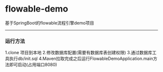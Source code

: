 # flowable-demo
基于SpringBoot的flowable流程引擎demo项目
***

### 运行方法

1.clone 项目到本地
2.修改数据库配置(需要有数据库表创建权限)
3.通过数据库工具执行db/init.sql
4.Maven拉取完成之后运行FlowableDemoApplication.main方法即可启动(占用端口8080)
